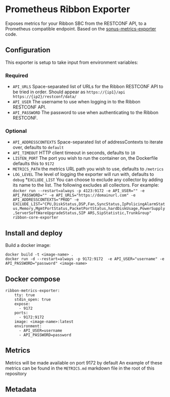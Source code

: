 # Prometheus Ribbon Exporter

Exposes metrics for your Ribbon SBC from the RESTCONF API, to a Prometheus
compatible endpoint.  Based on the [sonus-metrics-exporter](https://github.com/teliax/sonus-metrics-exporter) code.

## Configuration

This exporter is setup to take input from environment variables:

### Required
* `API_URLS` Space-separated list of URLs for the Ribbon RESTCONF API to be tried in order.  Should appear as `https://{ip1}/api https://{ip2}/restconf/data/`
* `API_USER` The username to use when logging in to the Ribbon RESTCONF API.
* `API_PASSWORD` The password to use when authenticating to the Ribbon RESTCONF.

### Optional
* `API_ADDRESSCONTEXTS` Space-separated list of addressContexts to iterate over, defaults to `default`
* `API_TIMEOUT` HTTP client timeout in seconds, defaults to `10`
* `LISTEN_PORT` The port you wish to run the container on, the Dockerfile defaults this to `9172`
* `METRICS_PATH` the metrics URL path you wish to use, defaults to `/metrics`
* `LOG_LEVEL` The level of logging the exporter will run with, defaults to `debug`
*`EXCLUDE_LIST` You can choose to exclude any collector by adding its name to the list. The following excludes all collectors. For example:
``` docker run --restart=always -p 4123:9172 -e API_USER="" -e API_PASSWORD="" -e API_URLS="https://domainurl.com" -e API_ADDRESSCONTEXTS="PROD" -e EXCLUDE_LIST="CPU,DiskStatus,DSP,Fan,SyncStatus,IpPolicingAlarmStatus,Memory,MgmtPortStatus,PacketPortStatus,hardDiskUsage,PowerSupply,ServerSoftWareUpgradeStatus,SIP ARS,SipStatistic,TrunkGroup" ribbon-core-exporter ```


## Install and deploy


Build a docker image:
```
docker build -t <image-name> .
docker run -d --restart=always -p 9172:9172  -e API_USER="username" -e API_PASSWORD="password" <image-name>
```

## Docker compose

```
ribbon-metrics-exporter:
    tty: true
    stdin_open: true
    expose:
      - 9172
    ports:
      - 9172:9172
    image: <image-name>:latest
    environment:
      - API_USER=username
      - API_PASSWORD=password

```

## Metrics

Metrics will be made available on port 9172 by default
An example of these metrics can be found in the `METRICS.md` markdown file in the root of this repository

## Metadata
